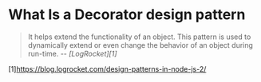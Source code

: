 # What Is a Decorator design pattern
> It helps extend the functionality of an object. This pattern is used to dynamically extend or even change the behavior of an object during run-time.
> -- <cite>[LogRocket][1]</cite>



[1]https://blog.logrocket.com/design-patterns-in-node-js-2/